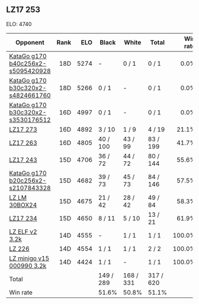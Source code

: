 ## LZ17 253 ##

ELO: 4740

Opponent | Rank | ELO | Black | White | Total | Win rate
---------|-----:|----:|-------|-------|-------|-------:
[KataGo g170 b40c256x2-s5095420928](KataGo%20g170%20b40c256x2-s5095420928.md) | 18D | 5274 | - | 0 / 1 | 0 / 1 | 0.0%
[KataGo g170 b30c320x2-s4824661760](KataGo%20g170%20b30c320x2-s4824661760.md) | 18D | 5266 | 0 / 1 | - | 0 / 1 | 0.0%
[KataGo g170 b30c320x2-s3530176512](KataGo%20g170%20b30c320x2-s3530176512.md) | 16D | 4997 | 0 / 1 | - | 0 / 1 | 0.0%
[LZ17 273](LZ17%20273.md) | 16D | 4892 | 3 / 10 | 1 / 9 | 4 / 19 | 21.1%
[LZ17 263](LZ17%20263.md) | 16D | 4805 | 40 / 100 | 43 / 99 | 83 / 199 | 41.7%
[LZ17 243](LZ17%20243.md) | 15D | 4706 | 36 / 72 | 44 / 72 | 80 / 144 | 55.6%
[KataGo g170 b20c256x2-s2107843328](KataGo%20g170%20b20c256x2-s2107843328.md) | 15D | 4682 | 39 / 73 | 45 / 73 | 84 / 146 | 57.5%
[LZ LM 30BOX24](LZ%20LM%2030BOX24.md) | 15D | 4675 | 21 / 42 | 28 / 42 | 49 / 84 | 58.3%
[LZ17 234](LZ17%20234.md) | 15D | 4650 | 8 / 11 | 5 / 10 | 13 / 21 | 61.9%
[LZ ELF v2 3.2k](LZ%20ELF%20v2%203.2k.md) | 14D | 4555 | - | 1 / 1 | 1 / 1 | 100.0%
[LZ 226](LZ%20226.md) | 14D | 4554 | 1 / 1 | 1 / 1 | 2 / 2 | 100.0%
[LZ minigo v15 000990 3.2k](LZ%20minigo%20v15%20000990%203.2k.md) | 14D | 4424 | 1 / 1 | - | 1 / 1 | 100.0%
Total | | | 149 / 289 | 168 / 331 | 317 / 620 | 
Win rate| | | 51.6% | 50.8% | 51.1% | 
